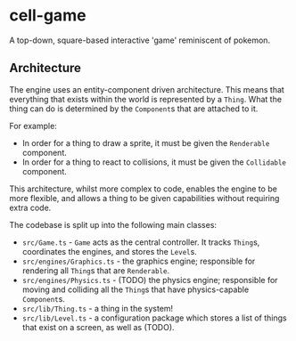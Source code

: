# cell-game

A top-down, square-based interactive 'game' reminiscent of pokemon.

## Architecture

The engine uses an entity-component driven architecture.
This means that everything that exists within the world is represented by a `Thing`.
What the thing can do is determined by the `Component`s that are attached to it.

For example:

- In order for a thing to draw a sprite, it must be given the `Renderable` component.
- In order for a thing to react to collisions, it must be given the `Collidable` component.

This architecture, whilst more complex to code, enables the engine to be more flexible, and allows a thing to be given capabilities without requiring extra code.

The codebase is split up into the following main classes:

- `src/Game.ts` - `Game` acts as the central controller. It tracks `Thing`s, coordinates the engines, and stores the `Level`s.
- `src/engines/Graphics.ts` - the graphics engine; responsible for rendering all `Thing`s that are `Renderable`.
- `src/engines/Physics.ts` - (TODO) the physics engine; responsible for moving and colliding all the `Thing`s that have physics-capable `Component`s.
- `src/lib/Thing.ts` - a thing in the system!
- `src/lib/Level.ts` - a configuration package which stores a list of things that exist on a screen, as well as (TODO).

